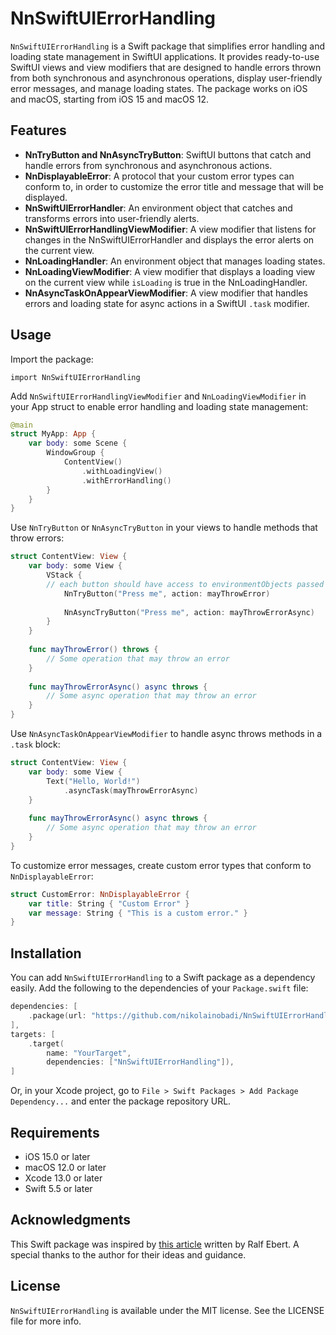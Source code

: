 # NnSwiftUIErrorHandling

`NnSwiftUIErrorHandling` is a Swift package that simplifies error handling and loading state management in SwiftUI applications. It provides ready-to-use SwiftUI views and view modifiers that are designed to handle errors thrown from both synchronous and asynchronous operations, display user-friendly error messages, and manage loading states. The package works on iOS and macOS, starting from iOS 15 and macOS 12.

## Features

- **NnTryButton and NnAsyncTryButton**: SwiftUI buttons that catch and handle errors from synchronous and asynchronous actions.
- **NnDisplayableError**: A protocol that your custom error types can conform to, in order to customize the error title and message that will be displayed.
- **NnSwiftUIErrorHandler**: An environment object that catches and transforms errors into user-friendly alerts.
- **NnSwiftUIErrorHandlingViewModifier**: A view modifier that listens for changes in the NnSwiftUIErrorHandler and displays the error alerts on the current view.
- **NnLoadingHandler**: An environment object that manages loading states.
- **NnLoadingViewModifier**: A view modifier that displays a loading view on the current view while `isLoading` is true in the NnLoadingHandler.
- **NnAsyncTaskOnAppearViewModifier**: A view modifier that handles errors and loading state for async actions in a SwiftUI `.task` modifier.

## Usage

Import the package: 

`import NnSwiftUIErrorHandling`

Add `NnSwiftUIErrorHandlingViewModifier` and `NnLoadingViewModifier` in your App struct to enable error handling and loading state management:

```swift
@main
struct MyApp: App {
    var body: some Scene {
        WindowGroup {
            ContentView()
                .withLoadingView()
                .withErrorHandling()
        }
    }
}
```

Use `NnTryButton` or `NnAsyncTryButton` in your views to handle methods that throw errors:

```swift
struct ContentView: View {
    var body: some View {
        VStack {
        // each button should have access to environmentObjects passed from App struct
            NnTryButton("Press me", action: mayThrowError)
            
            NnAsyncTryButton("Press me", action: mayThrowErrorAsync)
        }
    }
    
    func mayThrowError() throws {
        // Some operation that may throw an error
    }
    
    func mayThrowErrorAsync() async throws {
        // Some async operation that may throw an error
    }
}
```

Use `NnAsyncTaskOnAppearViewModifier` to handle async throws methods in a `.task` block:

```swift
struct ContentView: View {
    var body: some View {
        Text("Hello, World!")
            .asyncTask(mayThrowErrorAsync)
    }
    
    func mayThrowErrorAsync() async throws {
        // Some async operation that may throw an error
    }
}
```

To customize error messages, create custom error types that conform to `NnDisplayableError`:

```swift
struct CustomError: NnDisplayableError {
    var title: String { "Custom Error" }
    var message: String { "This is a custom error." }
}
```

## Installation

You can add `NnSwiftUIErrorHandling` to a Swift package as a dependency easily. Add the following to the dependencies of your `Package.swift` file:

```swift
dependencies: [
    .package(url: "https://github.com/nikolainobadi/NnSwiftUIErrorHandling.git", .upToNextMajor(from: "1.0.0"))
],
targets: [
    .target(
        name: "YourTarget",
        dependencies: ["NnSwiftUIErrorHandling"]),
]
```

Or, in your Xcode project, go to `File > Swift Packages > Add Package Dependency...` and enter the package repository URL.

## Requirements

- iOS 15.0 or later
- macOS 12.0 or later
- Xcode 13.0 or later
- Swift 5.5 or later

## Acknowledgments

This Swift package was inspired by [this article](https://www.ralfebert.com/swiftui/generic-error-handling/) written by Ralf Ebert. A special thanks to the author for their ideas and guidance.


## License

`NnSwiftUIErrorHandling` is available under the MIT license. See the LICENSE file for more info.

